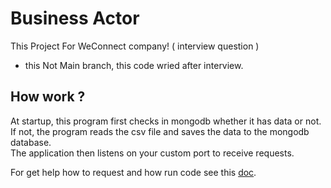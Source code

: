 # Business Actor

This Project For WeConnect company! ( interview question )

- this Not Main branch, this code wried after interview.

## How work ?

At startup, this program first checks in mongodb whether it has data or not.  
If not, the program reads the csv file and saves the data to the mongodb database.  
The application then listens on your custom port to receive requests.

For get help how to request and how run code see this [doc](./doc/).
